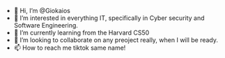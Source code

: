 - 👋 Hi, I’m @Giokaios
- 👀 I’m interested in everything IT, specifically in Cyber security and Software Engineering.
- 🌱 I’m currently learning from the Harvard CS50
- 💞️ I’m looking to collaborate on any preoject really, when I will be ready.
- 📫 How to reach me tiktok same name!

<!---
Giokaios/Giokaios is a ✨ special ✨ repository because its `README.md` (this file) appears on your GitHub profile.
You can click the Preview link to take a look at your changes.
--->
